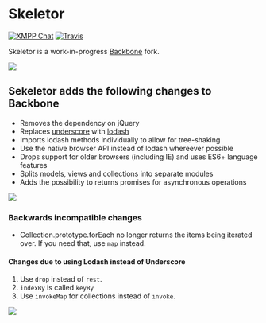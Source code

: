 # Skeletor

[![XMPP Chat](https://inverse.chat/badge.svg?room=discuss@conference.conversejs.org)](https://inverse.chat/#converse/room?jid=discuss@conference.conversejs.org)
[![Travis](https://api.travis-ci.org/skeletorjs/skeletor.png?branch=master)](https://travis-ci.org/skeletorjs/skeletor)

Skeletor is a work-in-progress [Backbone](http://backbonejs.org) fork.

![](https://raw.githubusercontent.com/skeletorjs/skeletor/master/images/skeletor2.jpg)

## Sekeletor adds the following changes to Backbone

* Removes the dependency on jQuery
* Replaces [underscore](http://underscorejs.org) with [lodash](https://lodash.com)
* Imports lodash methods individually to allow for tree-shaking
* Use the native browser API instead of lodash whereever possible
* Drops support for older browsers (including IE) and uses ES6+ language features
* Splits models, views and collections into separate modules
* Adds the possibility to returns promises for asynchronous operations

![](https://raw.githubusercontent.com/skeletorjs/skeletor/master/images/skeletor.jpg)

### Backwards incompatible changes

* Collection.prototype.forEach no longer returns the items being iterated over.
  If you need that, use `map` instead.

#### Changes due to using Lodash instead of Underscore

1. Use `drop` instead of `rest`.
2. `indexBy` is called `keyBy`
2. Use `invokeMap` for collections instead of `invoke`.

![](https://raw.githubusercontent.com/skeletorjs/skeletor/master/images/skeletor3.jpg)
